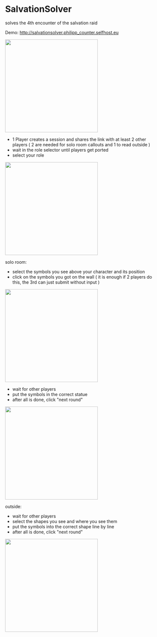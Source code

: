 # SalvationSolver
solves the 4th encounter of the salvation raid

Demo:
http://salvationsolver.philipp_counter.selfhost.eu

<img src="https://github.com/PhilippCounter/SalvationSolver/assets/34789670/654a99a1-7fd7-446c-9f2c-89c4dc0874f8" width="300">

- 1 Player creates a session and shares the link with at least 2 other players 
( 2 are needed for solo room callouts and 1 to read outside )
- wait in the role selector until players get ported
- select your role

<img src="https://github.com/PhilippCounter/SalvationSolver/assets/34789670/ca57b838-edf1-474c-8c09-4f2e7a94696f" width="300">


  
solo room:
- select the symbols you see above your character and its position
- click on the symbols you got on the wall 
( it is enough if 2 players do this, the 3rd can just submit without input )

<img src="https://github.com/PhilippCounter/SalvationSolver/assets/34789670/09516f61-15f6-4edb-9fbe-b4609b2ced3f" width="300">

- wait for other players
- put the symbols in the correct statue
- after all is done, click "next round"

<img src="https://github.com/PhilippCounter/SalvationSolver/assets/34789670/0ea393c9-9f5d-4f8a-91e2-25dcba70bec9" width="300">

  
outside:
- wait for other players
- select the shapes you see and where you see them
- put the symbols into the correct shape line by line
- after all is done, click "next round"

<img src="https://github.com/PhilippCounter/SalvationSolver/assets/34789670/eb10d1dd-7878-4aef-9b59-892ed94f794c" width="300">

